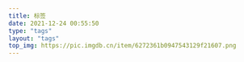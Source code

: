 ```yaml
---
title: 标签
date: 2021-12-24 00:55:50
type: "tags"
layout: "tags"
top_img: https://pic.imgdb.cn/item/6272361b0947543129f21607.png
---
```


